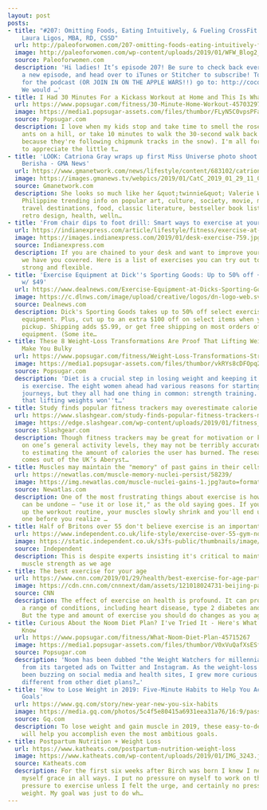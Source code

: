 ```yaml
---
layout: post
posts:
- title: "#207: Omitting Foods, Eating Intuitively, & Fueling CrossFit Workouts with
    Laura Ligos, MBA, RD, CSSD"
  url: http://paleoforwomen.com/207-omitting-foods-eating-intuitively-fueling-crossfit-workouts-laura-ligos-mba-rd-cssd/
  image: http://paleoforwomen.com/wp-content/uploads/2019/01/WFW_Blog2_207.png
  source: Paleoforwomen.com
  description: 'Hi ladies! It’s episode 207! Be sure to check back every Tuesday for
    a new episode, and head over to iTunes or Stitcher to subscribe! To leave a review
    for the podcast (OR JOIN IN ON THE APPLE WARS!!) go to: http://coconutsandkettlebells.com/review.
    We would …'
- title: I Had 30 Minutes For a Kickass Workout at Home and This Is What I Did
  url: https://www.popsugar.com/fitness/30-Minute-Home-Workout-45703297
  image: https://media1.popsugar-assets.com/files/thumbor/FLyN5C0vpsPFahBi6uZOonp5_o0/fit-in/1200x630/filters:format_auto-!!-:strip_icc-!!-:fill-!white!-/2019/01/28/724/n/1922729/2d1667a65c4f2c6911cdc1.27177863_.jpg
  source: Popsugar.com
  description: I love when my kids stop and take time to smell the roses (or count
    ants on a hill, or take 10 minutes to walk the 30-second walk back from our mailbox
    because they're following chipmunk tracks in the snow). I'm all for slowing down
    to appreciate the little t…
- title: 'LOOK: Catriona Gray wraps up first Miss Universe photo shoot with Fadil
    Berisha - GMA News'
  url: https://www.gmanetwork.com/news/lifestyle/content/683102/catriona-gray-wraps-up-first-miss-universe-photo-shoot-with-fadil-berisha/story/
  image: https://images.gmanews.tv/webpics/2019/01/CatC_2019_01_29_11_04_18.jpg
  source: Gmanetwork.com
  description: She looks so much like her &quot;twinnie&quot; Valerie Weigmann! Current
    Philippine trending info on popular art, culture, society, movie, music reviews,
    travel destinations, food, classic literature, bestseller book lists, modern,
    retro design, health, welln…
- title: 'From chair dips to foot drill: Smart ways to exercise at your work desk'
  url: https://indianexpress.com/article/lifestyle/fitness/exercise-at-work-desk-tips-5519691/
  image: https://images.indianexpress.com/2019/01/desk-exercise-759.jpg?w=759
  source: Indianexpress.com
  description: If you are chained to your desk and want to improve your fitness level,
    we have you covered. Here is a list of exercises you can try out to keep yourself
    strong and flexible.
- title: 'Exercise Equipment at Dick''s Sporting Goods: Up to 50% off + free shipping
    w/ $49'
  url: https://www.dealnews.com/Exercise-Equipment-at-Dicks-Sporting-Goods-Up-to-50-off-free-shipping-w-49/17857972.html
  image: https://c.dlnws.com/image/upload/creative/logos/dn-logo-web.svg
  source: Dealnews.com
  description: Dick's Sporting Goods takes up to 50% off select exercise and fitness
    equipment. Plus, cut up to an extra $100 off on select items when you choose in-store
    pickup. Shipping adds $5.99, or get free shipping on most orders of $49 and cardio
    equipment. (Some ite…
- title: These 8 Weight-Loss Transformations Are Proof That Lifting Weights Won't
    Make You Bulky
  url: https://www.popsugar.com/fitness/Weight-Loss-Transformations-Strength-Training-45724681
  image: https://media1.popsugar-assets.com/files/thumbor/vkRYs8cDFOpq2gz3wb3BDCPcUh8/fit-in/1200x630/filters:format_auto-!!-:strip_icc-!!-:fill-!white!-/2019/01/28/950/n/1922729/7714d7f95c4f78abd92672.62734629_.jpg
  source: Popsugar.com
  description: 'Diet is a crucial step in losing weight and keeping it off and so
    is exercise. The eight women ahead had various reasons for starting their weight-loss
    journeys, but they all had one thing in common: strength training. They''re proof
    that lifting weights won''t…'
- title: Study finds popular fitness trackers may overestimate calorie burning
  url: https://www.slashgear.com/study-finds-popular-fitness-trackers-may-overestimate-calorie-burning-28563863/
  image: https://edge.slashgear.com/wp-content/uploads/2019/01/fitness_cc0_unsplash.jpg
  source: Slashgear.com
  description: Though fitness trackers may be great for motivation or keeping an eye
    on one’s general activity levels, they may not be terribly accurate when it comes
    to estimating the amount of calories the user has burned. The research, which
    comes out of the UK’s Aberyst…
- title: Muscles may maintain the "memory" of past gains in their cells
  url: https://newatlas.com/muscle-memory-nuclei-persist/58239/
  image: https://img.newatlas.com/muscle-nuclei-gains-1.jpg?auto=format%2Ccompress&ch=Width%2CDPR&fit=crop&h=347&q=60&rect=0%2C0%2C1576%2C886&w=616&s=12aa4158ba7829856000acd807da878d
  source: Newatlas.com
  description: One of the most frustrating things about exercise is how easily progress
    can be undone – "use it or lose it," as the old saying goes. If you don't keep
    up the workout routine, your muscles slowly shrink and you'll end up back at square
    one before you realize …
- title: Half of Britons over 55 don't believe exercise is an important part of lifestyle
  url: https://www.independent.co.uk/life-style/exercise-over-55-gym-not-important-fear-injury-nuffield-health-study-a8751916.html
  image: https://static.independent.co.uk/s3fs-public/thumbnails/image/2019/01/29/11/older-exercise.jpg
  source: Independent
  description: This is despite experts insisting it's critical to maintain bone and
    muscle strength as we age
- title: The best exercise for your age
  url: https://www.cnn.com/2019/01/29/health/best-exercise-for-age-partner/index.html
  image: https://cdn.cnn.com/cnnnext/dam/assets/121018024731-beijing-park-dance-super-tease.jpg
  source: CNN
  description: The effect of exercise on health is profound. It can protect you from
    a range of conditions, including heart disease, type 2 diabetes and some cancers.
    But the type and amount of exercise you should do changes as you age.
- title: Curious About the Noom Diet Plan? I've Tried It - Here's What You Should
    Know
  url: https://www.popsugar.com/fitness/What-Noom-Diet-Plan-45715267
  image: https://media1.popsugar-assets.com/files/thumbor/V0xVuQafXsESfzYWOidP9rS2MQI/fit-in/1200x630/filters:format_auto-!!-:strip_icc-!!-:fill-!white!-/2019/01/25/018/n/1922729/546a43585c4b9b46cd7346.41857108_.jpg
  source: Popsugar.com
  description: 'Noom has been dubbed "the Weight Watchers for millennials," at least
    from its targeted ads on Twitter and Instagram. As the weight-loss program has
    been buzzing on social media and health sites, I grew more curious: how was it
    different from other diet plans?…'
- title: 'How to Lose Weight in 2019: Five-Minute Habits to Help You Achieve Your
    Goals'
  url: https://www.gq.com/story/new-year-new-you-six-habits
  image: https://media.gq.com/photos/5c4f5e80415a6931eea31a76/16:9/pass/health-tweaks-new-year-gq-2019-012819.jpg
  source: Gq.com
  description: To lose weight and gain muscle in 2019, these easy-to-develop habits
    will help you accomplish even the most ambitious goals.
- title: Postpartum Nutrition + Weight Loss
  url: https://www.katheats.com/postpartum-nutrition-weight-loss
  image: https://www.katheats.com/wp-content/uploads/2019/01/IMG_3243.jpg
  source: Katheats.com
  description: For the first six weeks after Birch was born I knew I needed to give
    myself grace in all ways. I put no pressure on myself to work on the blog, no
    pressure to exercise unless I felt the urge, and certainly no pressure to lose
    weight. My goal was just to do wh…
---
```


